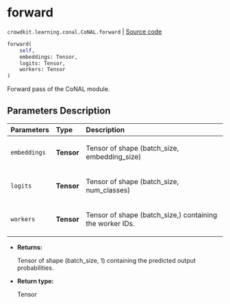 # forward
`crowdkit.learning.conal.CoNAL.forward` | [Source code](https://github.com/Toloka/crowd-kit/blob/v1.2.1/crowdkit/learning/conal.py#L117)

```python
forward(
    self,
    embeddings: Tensor,
    logits: Tensor,
    workers: Tensor
)
```

Forward pass of the CoNAL module.

## Parameters Description

| Parameters | Type | Description |
| :----------| :----| :-----------|
`embeddings`|**Tensor**|<p>Tensor of shape (batch_size, embedding_size)</p>
`logits`|**Tensor**|<p>Tensor of shape (batch_size, num_classes)</p>
`workers`|**Tensor**|<p>Tensor of shape (batch_size,) containing the worker IDs.</p>

* **Returns:**

  Tensor of shape (batch_size, 1) containing the predicted output probabilities.

* **Return type:**

  Tensor
